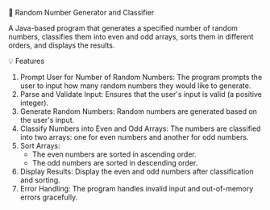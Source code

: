 
🔢 Random Number Generator and Classifier

 A Java-based program that generates a specified number of random numbers, classifies them into even and odd arrays, sorts them in different orders, and displays the results.

💡 Features
1. Prompt User for Number of Random Numbers: The program prompts the user to input how many random numbers they would like to generate.
2. Parse and Validate Input: Ensures that the user's input is valid (a positive integer).
3. Generate Random Numbers: Random numbers are generated based on the user's input.
4. Classify Numbers into Even and Odd Arrays: The numbers are classified into two arrays: one for even numbers and another for odd numbers.
5. Sort Arrays:
   - The even numbers are sorted in ascending order.
   - The odd numbers are sorted in descending order.
6. Display Results: Display the even and odd numbers after classification and sorting.
7. Error Handling: The program handles invalid input and out-of-memory errors gracefully.
